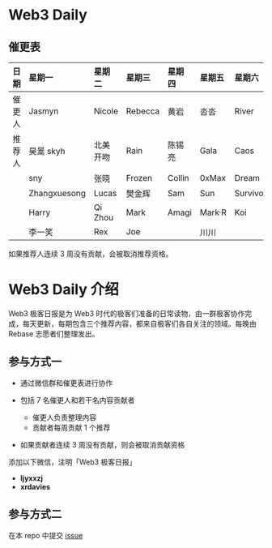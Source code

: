 # Web3 Daily

## 催更表

|日期   | 星期一 | 星期二 | 星期三 | 星期四 | 星期五 | 星期六 | 星期日|
|:---- |:----|:----|:----|:----|:----|:----|:----|
|催更人 | Jasmyn       | Nicole   | Rebecca  | 黄岩     | 呇呇     | River    | 林柒柒      |
|推荐人 | 昊暠 skyh     | 北美开吻  | Rain     | 陈锡亮   | Gala     |  Caos    | Yan        |
|      | sny          | 张晓      | Frozen   | Collin  | 0xMax   | Dream     | Shooter    |
|      | Zhangxuesong | Lucas    | 樊金辉    | Sam     | Sun     | Survivor  | CyberOrange|
|      | Harry        | Qi Zhou  | Mark     | Amagi   | Mark·R  | Koi       | Aaron Chi  |
|      | 李一笑        | Rex      | Joe      |         | 川川     |           | Keven      |


如果推荐人连续 3 周没有贡献，会被取消推荐资格。

# Web3 Daily 介绍

Web3 极客日报是为 Web3 时代的极客们准备的日常读物，由一群极客协作完成，每天更新，每期包含三个推荐内容，都来自极客们各自关注的领域。每晚由 Rebase 志愿者们整理发出。

## 参与方式一

- 通过微信群和催更表进行协作
- 包括 7 名催更人和若干名内容贡献者
  - 催更人负责整理内容
  - 贡献者每周贡献 1 个推荐

- 如果贡献者连续 3 周没有贡献，则会被取消贡献资格

添加以下微信，注明「Web3 极客日报」
- **ljyxxzj**
- **xrdavies**

## 参与方式二

在本 repo 中提交 [issue](https://github.com/rebase-network/web3daily/issues)
